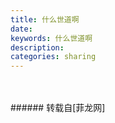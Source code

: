 ```yaml
---
title: 什么世道啊
date: 
keywords: 什么世道啊
description: 
categories: sharing
---
```

<td class="t_f" id="postmessage_1873803">

<br/>
<img alt="" border="0" class="zoom" data-cf-modified-9cc592102aba20a470f3c2a9-="" file="http://www.flw.ph/data/appbyme/upload/image/201809/24/KArMogkUFb9K.jpg" id="aimg_dQ1qQ" lazyloadthumb="1" onclick="" onmouseover="" src="http://www.flw.ph/data/appbyme/upload/image/201809/24/KArMogkUFb9K.jpg"/><br/>
<br/>
</td>
###### 转载自[菲龙网]